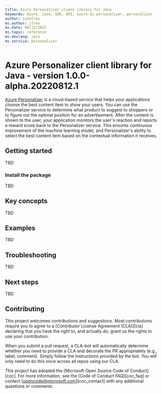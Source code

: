 ```yaml
---
title: Azure Personalizer client library for Java
keywords: Azure, java, SDK, API, azure-ai-personalizer, personalizer
author: joshfree
ms.author: jfree
ms.date: 08/12/2022
ms.topic: reference
ms.devlang: java
ms.service: personalizer
---
```

# Azure Personalizer client library for Java - version 1.0.0-alpha.20220812.1 


[Azure Personalizer](/azure/cognitive-services/personalizer/)
is a cloud-based service that helps your applications choose the best content item to show your users. You can use the Personalizer service to determine what product to suggest to shoppers or to figure out the optimal position for an advertisement. After the content is shown to the user, your application monitors the user's reaction and reports a reward score back to the Personalizer service. This ensures continuous improvement of the machine learning model, and Personalizer's ability to select the best content item based on the contextual information it receives.

## Getting started
TBD

### Install the package
TBD

## Key concepts
TBD

## Examples
TBD

## Troubleshooting
TBD

## Next steps
TBD

## Contributing

This project welcomes contributions and suggestions. Most contributions require you to agree to a [Contributor License Agreement (CLA)][cla] declaring that you have the right to, and actually do, grant us the rights to use your contribution.

When you submit a pull request, a CLA-bot will automatically determine whether you need to provide a CLA and decorate the PR appropriately (e.g., label, comment). Simply follow the instructions provided by the bot. You will only need to do this once across all repos using our CLA.

This project has adopted the [Microsoft Open Source Code of Conduct][coc]. For more information, see the [Code of Conduct FAQ][coc_faq] or contact [opencode@microsoft.com][coc_contact] with any additional questions or comments.


